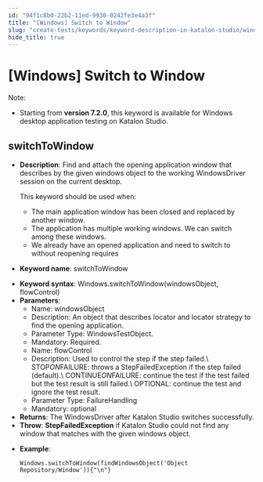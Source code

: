 ```yaml
---
id: "94f1c8b0-22b2-11ed-9930-0242fe3e4a3f"
title: "[Windows] Switch to Window"
slug: "create-tests/keywords/keyword-description-in-katalon-studio/windows-keywords/windows-switch-to-window"
hide_title: true
---
```


# <a id="id_0" class="anchor_top_offset"/><a id="ariaid-title1" class="anchor_top_offset"/>[Windows] Switch to Window

              
<div xmlns="http://www.w3.org/1999/xhtml" className="note note note_note" id="id_0__id"><span className="note__title">Note:</span> 
  <ul className="ul"><li className="li"><p className="p">Starting from <strong className="ph b">version 7.2.0</strong>, this keyword is
        available for Windows desktop application testing on Katalon
        Studio.</p></li></ul>
</div>
      

## <a id="id_0__id_1" class="anchor_top_offset"/>switchToWindow

              
<ul xmlns="http://www.w3.org/1999/xhtml" className="ul"><li className="li">     <p className="p">       <strong className="ph b">Description</strong>: Find and attach the opening       application window that describes by the given windows object to       the working WindowsDriver session on the current desktop.</p>     <p className="p">This keyword should be used when:</p>     <ul className="ul"><li className="li">The main application window has been closed and replaced by         another window.</li><li className="li">The application has multiple working windows. We can switch         among these windows.</li><li className="li">We already have an opened application and need to switch to         without reopening requires</li></ul>   </li><li className="li">     <p className="p">       <strong className="ph b">Keyword name</strong>: switchToWindow</p>   </li><li className="li">     <strong className="ph b">Keyword syntax</strong>:     Windows.switchToWindow(windowsObject, flowControl)</li><li className="li">     <strong className="ph b">Parameters</strong>:      <ul className="ul"><li className="li">Name: windowsObject</li><li className="li">Description: An object that describes locator and locator         strategy to find the opening application.</li><li className="li">Parameter Type: WindowsTestObject.</li><li className="li">Mandatory: Required.</li><li className="li">Name: flowControl</li><li className="li">Description: Used to control the step if the step failed.\         STOP<em className="ph i">ON</em>FAILURE: throws a StepFailedException if the step         failed (default).\ CONTINUE<em className="ph i">ON</em>FAILURE: continue the test if         the test failed but the test result is still failed.\ OPTIONAL:         continue the test and ignore the test result.</li><li className="li">Parameter Type: FailureHandling</li><li className="li">Mandatory: optional</li></ul>   </li><li className="li">     <strong className="ph b">Returns</strong>: The WindowsDriver after Katalon     Studio switches successfully.</li><li className="li">     <strong className="ph b">Throw</strong>: <strong className="ph b">StepFailedException</strong> if     Katalon Studio could not find any window that matches with the     given windows object.</li><li className="li">     <p className="p">       <strong className="ph b">Example</strong>:</p>     <pre className="pre codeblock"><code>Windows.switchToWindow(findWindowsObject('Object Repository/Window')){"\n"}</code></pre>   </li></ul> 
      
